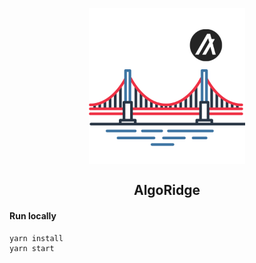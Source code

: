 <p align="center"><img src="public/img/logo.svg" align="center" width="250"></p>
<h2 align="center">AlgoRidge</h2>

#### Run locally

```bash
yarn install
yarn start
```
